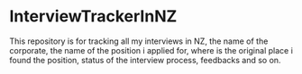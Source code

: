 # InterviewTrackerInNZ
This repository is for tracking all my interviews in NZ, the name of the corporate, the name of the position i applied for, where is the original place i found the position, status of the interview process, feedbacks and so on.
